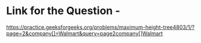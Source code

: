 # Link for the Question -

https://practice.geeksforgeeks.org/problems/maximum-height-tree4803/1/?page=2&company[]=Walmart&query=page2company[]Walmart